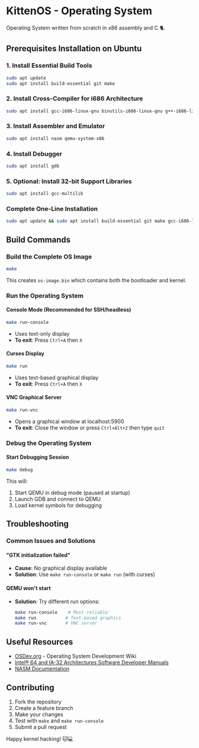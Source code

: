 # KittenOS - Operating System

Operating System written from scratch in x86 assembly and C 🐈.

## Prerequisites Installation on Ubuntu

### 1. Install Essential Build Tools
```bash
sudo apt update
sudo apt install build-essential git make
```

### 2. Install Cross-Compiler for i686 Architecture
```bash
sudo apt install gcc-i686-linux-gnu binutils-i686-linux-gnu g++-i686-linux-gnu
```

### 3. Install Assembler and Emulator
```bash
sudo apt install nasm qemu-system-x86
```

### 4. Install Debugger
```bash
sudo apt install gdb
```

### 5. Optional: Install 32-bit Support Libraries
```bash
sudo apt install gcc-multilib
```

### Complete One-Line Installation
```bash
sudo apt update && sudo apt install build-essential git make gcc-i686-linux-gnu binutils-i686-linux-gnu g++-i686-linux-gnu nasm qemu-system-x86 gdb
```

## Build Commands

### Build the Complete OS Image
```bash
make
```
This creates `os-image.bin` which contains both the bootloader and kernel.

### Run the Operating System

#### Console Mode (Recommended for SSH/headless)
```bash
make run-console
```
- Uses text-only display
- **To exit**: Press `Ctrl+A` then `X`

#### Curses Display
```bash
make run
```
- Uses text-based graphical display
- **To exit**: Press `Ctrl+A` then `X`

#### VNC Graphical Server
```bash
make run-vnc
```
- Opens a graphical window at localhost:5900
- **To exit**: Close the window or press `Ctrl+Alt+2` then type `quit`

### Debug the Operating System

#### Start Debugging Session
```bash
make debug
```
This will:
1. Start QEMU in debug mode (paused at startup)
2. Launch GDB and connect to QEMU
3. Load kernel symbols for debugging

## Troubleshooting

### Common Issues and Solutions

#### "GTK initialization failed"
- **Cause**: No graphical display available
- **Solution**: Use `make run-console` or `make run` (with curses)

#### QEMU won't start
- **Solution**: Try different run options:
  ```bash
  make run-console    # Most reliable
  make run           # Text-based graphics
  make run-vnc       # VNC server
  ```

## Useful Resources

- [OSDev.org](https://wiki.osdev.org/) - Operating System Development Wiki
- [Intel® 64 and IA-32 Architectures Software Developer Manuals](https://www.intel.com/content/www/us/en/developer/articles/technical/intel-sdm.html)
- [NASM Documentation](https://www.nasm.us/doc/)

## Contributing

1. Fork the repository
2. Create a feature branch
3. Make your changes
4. Test with `make` and `make run-console`
5. Submit a pull request

Happy kernel hacking! 🐱💻
